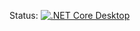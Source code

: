 Status: [![.NET Core Desktop](https://github.com/pysh/embsorter/actions/workflows/dotnet-desktop.yml/badge.svg)](https://github.com/pysh/embsorter/actions/workflows/dotnet-desktop.yml)
